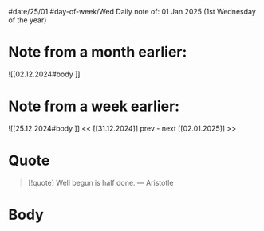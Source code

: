 
#date/25/01
#day-of-week/Wed
Daily note of: 01 Jan 2025 (1st Wednesday of the year)

# Note from a month earlier:
![[02.12.2024#body ]]

# Note from a week earlier:
![[25.12.2024#body ]]
 << [[31.12.2024]] prev - next [[02.01.2025]] >>
# Quote

> [!quote] Well begun is half done.
> — Aristotle
# Body

